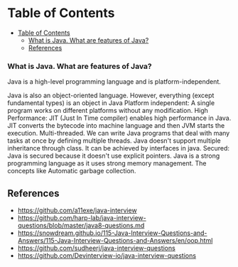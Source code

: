 # Table of Contents
- [Table of Contents](#table-of-contents)
    - [What is Java. What are features of Java?](#what-is-java-what-are-features-of-java)
  - [References](#references)


### What is Java. What are features of Java?
Java is a high-level programming language and is platform-independent.

Java is also an object-oriented language. However, everything (except fundamental types) is an object in Java
Platform independent: A single program works on different platforms without any modification.
High Performance: JIT (Just In Time compiler) enables high performance in Java. JIT converts the bytecode into machine language and then JVM starts the execution.
Multi-threaded. We can write Java programs that deal with many tasks at once by defining multiple threads.
Java doesn't support multiple inheritance through class. It can be achieved by interfaces in java.
Secured: Java is secured because it doesn't use explicit pointers.
Java is a strong programming language as it uses strong memory management. The concepts like Automatic garbage collection.


## References
 - https://github.com/a11exe/java-interview
 - https://github.com/harp-lab/java-interview-questions/blob/master/java8-questions.md
 - https://snowdream.github.io/115-Java-Interview-Questions-and-Answers/115-Java-Interview-Questions-and-Answers/en/oop.html
 - https://github.com/sudheerj/java-interview-questions
 - https://github.com/Devinterview-io/java-interview-questions
    